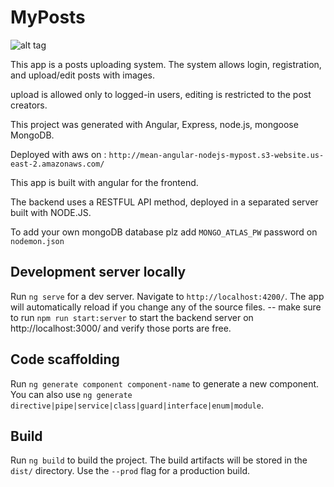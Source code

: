 # MyPosts

![alt tag](https://i.ibb.co/d4gstXv/MyPost.png)


This app is a posts uploading system.
The system allows login, registration, and upload/edit posts with images.

upload is allowed only to logged-in users,
editing is restricted to the post creators.

This project was generated with Angular, Express, node.js, mongoose MongoDB.

Deployed with aws on :
`http://mean-angular-nodejs-mypost.s3-website.us-east-2.amazonaws.com/`

This app is built with angular for the frontend.

The backend uses a RESTFUL API method, deployed in a separated server built with NODE.JS.

To add your own mongoDB database plz add `MONGO_ATLAS_PW` password on  `nodemon.json`



## Development server locally

Run `ng serve` for a dev server. Navigate to `http://localhost:4200/`. The app will automatically reload if you change any of the source files.
-- make sure to run `npm run start:server` to start the backend server on http://localhost:3000/ and verify those ports are free.



## Code scaffolding

Run `ng generate component component-name` to generate a new component. You can also use `ng generate directive|pipe|service|class|guard|interface|enum|module`.

## Build

Run `ng build` to build the project. The build artifacts will be stored in the `dist/` directory. Use the `--prod` flag for a production build.

